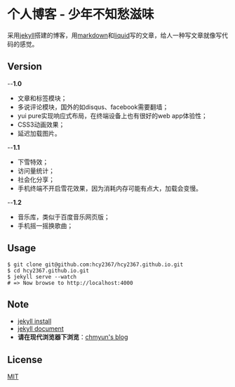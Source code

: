 # 个人博客 - 少年不知愁滋味

采用[jekyll](http://jekyllrb.com/)搭建的博客，用[markdown](http://daringfireball.net/projects/markdown/)和[liquid](https://github.com/Shopify/liquid/wiki)写的文章，给人一种写文章就像写代码的感觉。

## Version

--**1.0**
* 文章和标签模块；
* 多说评论模块，国外的如disqus、facebook需要翻墙；
* yui pure实现响应式布局，在终端设备上也有很好的web app体验性；
* CSS3动画效果；
* 延迟加载图片。

--**1.1**
* 下雪特效；
* 访问量统计；
* 社会化分享；
* 手机终端不开启雪花效果，因为消耗内存可能有点大，加载会变慢。

--**1.2**
* 音乐库，类似于百度音乐网页版；
* 手机摇一摇换歌曲；

## Usage
    $ git clone git@github.com:hcy2367/hcy2367.github.io.git
    $ cd hcy2367.github.io.git
    $ jekyll serve --watch
	# => Now browse to http://localhost:4000

## Note
* [jekyll install](http://jekyllrb.com/docs/installation/)
* [jekyll document](http://jekyllrb.com/docs/home/)
* **请在现代浏览器下浏览**：[chmyun's blog](http://hcy2367.github.io)

## License

[MIT](http://opensource.org/licenses/MIT)
